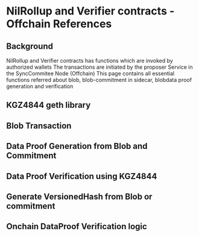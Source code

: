 # NilRollup and Verifier contracts - Offchain References

## Background

NilRollup and Verifier contracts has functions which are invoked by authorized wallets The transactions are initiated by
the proposer Service in the SyncCommitee Node (Offchain) This page contains all essential functions referred about blob,
blob-commitment in sidecar, blobdata proof generation and verification

## KGZ4844 geth library

## Blob Transaction

## Data Proof Generation from Blob and Commitment

## Data Proof Verification using KGZ4844

## Generate VersionedHash from Blob or commitment

## Onchain DataProof Verification logic
